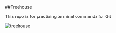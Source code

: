 ##Treehouse

This repo is for practising terminal commands for Git

![treehouse](https://user-images.githubusercontent.com/73054767/97734494-279cb300-1ad1-11eb-927d-daf1dc235b57.jpeg)
